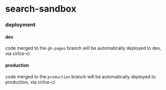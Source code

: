 # search-sandbox


### deployment

#### dev
code merged to the `gh-pages` branch will be automatically deployed to dev, via cirlce-ci

#### production
code merged to the `production` branch will be automatically deployed to production, via cirlce-ci
